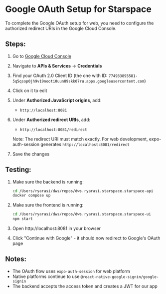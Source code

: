 # Google OAuth Setup for Starspace

To complete the Google OAuth setup for web, you need to configure the authorized redirect URIs in the Google Cloud Console.

## Steps:

1. Go to [Google Cloud Console](https://console.cloud.google.com/)

2. Navigate to **APIs & Services** → **Credentials**

3. Find your OAuth 2.0 Client ID (the one with ID: `774933895581-5q5qsop0jh9v19nooti0uun89skk07ru.apps.googleusercontent.com`)

4. Click on it to edit

5. Under **Authorized JavaScript origins**, add:
   - `http://localhost:8081`

6. Under **Authorized redirect URIs**, add:
   - `http://localhost:8081/redirect`
   
   Note: The redirect URI must match exactly. For web development, expo-auth-session generates `http://localhost:8081/redirect`

7. Save the changes

## Testing:

1. Make sure the backend is running:
   ```bash
   cd /Users/ryarasi/dws/repos/dws.ryarasi.starspace.starspace-api
   docker compose up
   ```

2. Make sure the frontend is running:
   ```bash
   cd /Users/ryarasi/dws/repos/dws.ryarasi.starspace.starspace-ui
   npm start
   ```

3. Open http://localhost:8081 in your browser

4. Click "Continue with Google" - it should now redirect to Google's OAuth page

## Notes:

- The OAuth flow uses `expo-auth-session` for web platform
- Native platforms continue to use `@react-native-google-signin/google-signin`
- The backend accepts the access token and creates a JWT for our app